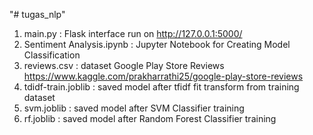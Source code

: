 "# tugas_nlp"

1. main.py : Flask interface run on  http://127.0.0.1:5000/
2. Sentiment Analysis.ipynb : Jupyter Notebook for Creating Model Classification
3. reviews.csv : dataset Google Play Store Reviews https://www.kaggle.com/prakharrathi25/google-play-store-reviews
4. tdidf-train.joblib : saved model after tfidf fit transform from training dataset
5. svm.joblib : saved model after SVM Classifier training
6. rf.joblib : saved model after Random Forest Classifier training



